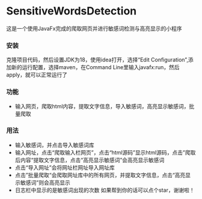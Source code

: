 # SensitiveWordsDetection
这是一个使用JavaFx完成的爬取网页并进行敏感词检测与高亮显示的小程序
### 安装
克隆项目代码，然后设置JDK为18，使用idea打开，选择“Edit Configuration”,添加新的运行配置，选择maven，在Command Line里输入javafx:run，然后apply，就可以正常运行了
### 功能
* 输入网页，爬取html内容，提取文字信息，导入敏感词，高亮显示敏感词，批量爬取
### 用法
* 输入敏感词，并点击导入敏感词库
* 输入网址，点击“爬取输入栏网页”，点击“html源码”显示html源码，点击”爬取后内容“提取文字信息，点击“高亮显示敏感词”会高亮显示敏感词
* 点击“导入网址”会将网址栏网址导入网址库
* 点击”批量爬取“会爬取网址库中的所有网页，并提取文字信息，点击“高亮显示敏感词”则会高亮显示
* 日志栏中显示的是敏感词出现的次数
如果帮到你的话可以点个star，谢谢啦！
